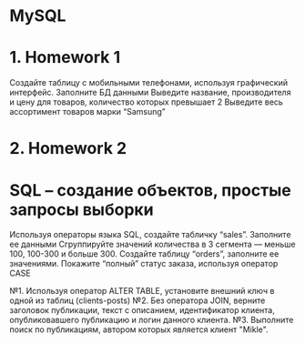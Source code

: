 # MySQL
# 1. Homework 1
Создайте таблицу с мобильными телефонами, используя графический интерфейс. Заполните БД данными
Выведите название, производителя и цену для товаров, количество которых превышает 2
Выведите весь ассортимент товаров марки “Samsung”

# 2. Homework 2
# SQL – создание объектов, простые запросы выборки
Используя операторы языка SQL, создайте табличку “sales”. Заполните ее данными
Сгруппируйте значений количества в 3 сегмента — меньше 100, 100-300 и больше 300.
Создайте таблицу “orders”, заполните ее значениями. Покажите “полный” статус заказа, используя оператор CASE

№1. Используя оператор ALTER TABLE, установите внешний ключ в одной из таблиц (clients-posts)
№2. Без оператора JOIN, верните заголовок публикации, текст с описанием, идентификатор клиента, опубликовавшего публикацию и логин данного клиента.
№3. Выполните поиск по публикациям, автором которых является клиент "Mikle".
